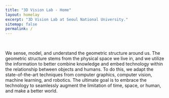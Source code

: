 ```yaml
---
title: "3D Vision Lab - Home"
layout: homelay
excerpt: "3D Vision Lab at Seoul National University."
sitemap: false
permalink: /
---
```


<!-- <img src="{{ site.url }}{{ site.baseurl }}/images/mainpic/2022fall_main.jpeg" width="100%"/> -->

<br>

  We sense, model, and understand the geometric structure around us.
The geometric structure stems from the physical space we live in, and we utilize the information to better combine knowledge and embed technology within the relationship between objects and humans. 
To do this, we adapt the state-of-the-art techniques from computer graphics, computer vision, machine learning, and robotics.
The ultimate goal is to embrace the technology to seamlessly augment the limitation of time, space, or human, and make a better world.
<br>
<br>
<br>
<br>
